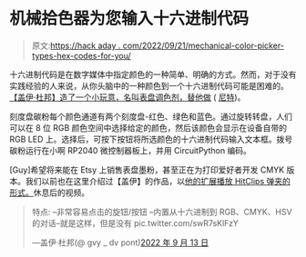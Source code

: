 # 机械拾色器为您输入十六进制代码

> 原文:[https://hack aday . com/2022/09/21/mechanical-color-picker-types-hex-codes-for-you/](https://hackaday.com/2022/09/21/mechanical-color-picker-types-hex-codes-for-you/)

十六进制代码是在数字媒体中指定颜色的一种简单、明确的方式。然而，对于没有实践经验的人来说，从你头脑中的一种颜色到一个十六进制代码可能是困难的。[【盖伊·杜邦】造了一个小玩意，名叫表盘调色剂，替他做](https://twitter.com/gvy_dvpont/status/1569807637637922819) ( [尼特](https://nitter.net/gvy_dvpont/status/1569807637637922819))。

刻度盘碳粉每个颜色通道有两个刻度盘-红色、绿色和蓝色。通过旋转转盘，人们可以在 8 位 RGB 颜色空间中选择给定的颜色，然后该颜色会显示在设备自带的 RGB LED 上。选择后，可按下按钮将所选颜色的十六进制代码输入文本框。拨号碳粉运行在小啊 RP2040 微控制器板上，并用 CircuitPython 编码。

[Guy]希望将来能在 Etsy 上销售表盘墨粉，甚至正在为打印爱好者开发 CMYK 版本。我们以前也在这里介绍过【盖伊】的作品，以[他的扩展播放 HitClips 弹夹的形式。](https://hackaday.com/2022/01/10/hitclips-custom-cartridge-hack-will-never-give-up-let-down-or-turn-around/)休息后的视频。

> 特点:
> –非常容易点击的旋钮/按钮
> –内置从十六进制到 RGB、CMYK、HSV
> 的对话–就是这样，但是没有 pic.twitter.com/swR7sKlFzY
> 
> —盖伊·杜邦(@ gvy _ dv pont)[2022 年 9 月 13 日](https://twitter.com/gvy_dvpont/status/1569808042476158978?ref_src=twsrc%5Etfw)